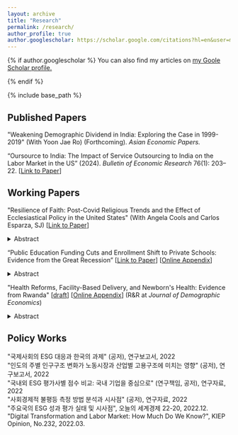 ```yaml
---
layout: archive
title: "Research"
permalink: /research/
author_profile: true
author.googlescholar: https://scholar.google.com/citations?hl=en&user=mfZTv30AAAAJ
---
```


{% if author.googlescholar %}
  You can also find my articles on <u> [my Goole Scholar profile](https://scholar.google.com/citations?hl=en&user=mfZTv30AAAAJ). </u>

{% endif %}

{% include base_path %}

Published Papers
----
"Weakening Demographic Dividend in India: Exploring the Case in 1999-2019" (With Yoon Jae Ro) (Forthcoming). _Asian Economic Papers._

“Oursource to India: The Impact of Service Outsourcing to India on the Labor Market in the US” (2024). _Bulletin of Economic Research_ 76(1): 203–22. [[Link to Paper](https://onlinelibrary.wiley.com/doi/abs/10.1111/boer.12417)]  


Working Papers
----
"Resilience of Faith: Post-Covid Religious Trends and the Effect of Ecclesiastical Policy in the United States" (With Angela Cools and Carlos Esparza, SJ) [[Link to Paper](https://papers.ssrn.com/sol3/papers.cfm?abstract_id=4748765)]
<details>
<summary>
Abstract
</summary>
<p>Utilizing mobility data from 15 million smartphone users, we examine the pandemic's impact on in-person religious attendance in the US. Attendance declined sharply in March 2020 and recovered slowly thereafter. Notably, religious attendance rebounded more gradually than other activities like restaurant visits. There were also variations across religious groups, with Catholics returning at a slower pace than Protestants, Orthodox Christians, Jews, Muslims, Hindus, and Buddhists. By 2022, Protestants and Catholics reached around 85-90 percent of their 2019 attendance; other groups such as Latter-day Saints, Eastern Orthodox Christians, Buddhists, and Hindus had fully returned to pre-pandemic levels. We then introduce a novel approach to examine the impact of religious policies on behavior, leveraging variations in the timing of dispensation rescissions by US Catholic bishops. Using a difference-in-differences event study model, we find a short-term 2-4 percentage point increase in Catholic weekend church attendance following the lifting of dispensations, compared to the 2019 baseline. However, this effect fades over time and is smaller than the attendance surge seen after reopening churches post-lockdowns. These results suggest that religious policies impact behavior, though their effects may be transient.n.</p>
</details>


“Public Education Funding Cuts and Enrollment Shift to Private Schools: Evidence from the Great Recession” [[Link to Paper](https://papers.ssrn.com/sol3/papers.cfm?abstract_id=3739064)] [[Online Appendix](https://jiwonparkecon.github.io/files/privateschool_appendix.pdf)]
<details>
<summary>
Abstract
</summary>
<p>This paper asks whether funding for public schools affects private school enrollment. To examine the causality, I utilize the fact that states with greater historical reliance on state appropriations and states with no income tax experienced larger cuts for public K-12 education funding after the Great Recession. I find that students exposed to a $1,000 (9.2 percent) decrease in per-pupil funding are more likely to enroll in private schools by 0.46 to 0.62 percentage points. I show further that the effect is strongest among high socioeconomic status students living in disadvantaged areas, which suggests a change in student composition.</p>
</details>


"Health Reforms, Facility-Based Delivery, and Newborn's Health: Evidence from Rwanda" [[draft](https://jiwonparkecon.github.io/files/Rwanda_JODE_rev2.pdf)] [[Online Appendix](https://jiwonparkecon.github.io/files/Rwanda_appendix.pdf)] (R&R at _Journal of Demographic Economics_) 
<details>
<summary>
Abstract
</summary>
<p>In 2006, Rwanda initiated Facility-Based Childbirth Policy (FBCP) to promote facility-based child delivery (FBD) and prenatal care. This paper studies the effect of this reform on FBD and prenatal care utilization, and childhood mortality rates. To identify the causal effect, I utilize the geographical variation of FBD in the baseline period and the timing of the policy in a difference-in-difference framework. My estimates suggest that the health reform increased FBD and the number of prenatal visits by 10-14 percentage points and 0.11-0.16 times, respectively.  Next, I examine whether the health reform reduced childhood mortality rates. The reform has a substantial effect on infant (under one year) and child (under five years) mortality, 12 and 25 reductions per 1,000 live births, respectively. However, the overall reduction in newborn (seven days) neonatal (30 days) mortality is not statistically significant despite a large increase in FBD. The results are robust to using alternative definitions of treatment status. I show that other policy interventions like performance-based financing schemes can strengthen the treatment effect on newborn and neonatal mortality, implying the importance of multiple approaches to reduce mortality rates. </p>
</details>




Policy Works
----
"국제사회의 ESG 대응과 한국의 과제" (공저), 연구보고서, 2022 
<br>
"인도의 주별 인구구조 변화가 노동시장과 산업별 고용구조에 미치는 영향" (공저), 연구보고서, 2022
<br>
"국내외 ESG 평가사별 점수 비교: 국내 기업을 중심으로" (연구책임, 공저), 연구자료, 2022
<br>
"사회경제적 불평등 측정 방법 분석과 시사점" (공저), 연구자료, 2022
<br>
"주요국의 ESG 성과 평가 실태 및 시사점", 오늘의 세계경제 22-20, 2022.12.
<br>
"Digital Transformation and Labor Market: How Much Do We Know?", KIEP Opinion, No.232, 2022.03.

